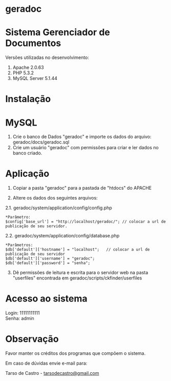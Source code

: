 geradoc
=======

Sistema Gerenciador de Documentos
===================================

Versões utilizadas no desenvolvimento:
 
1. Apache 2.0.63
2. PHP 5.3.2
3. MySQL Server 5.1.44


Instalação
===================================


MySQL
===================================

1. Crie o banco de Dados "geradoc" e importe os dados do arquivo: geradoc/docs/geradoc.sql
2. Crie um usuário "geradoc" com permissões para criar e ler dados no banco criado.


Aplicação
===================================

1. Copiar a pasta "geradoc" para a pastada de "htdocs" do APACHE

2. Altere os dados dos seguintes arquivos:

2.1. geradoc/system/application/config/config.php

	*Parâmetro:
	$config['base_url']	= "http://localhost/geradoc/"; // colocar a url de publicação de seu servidor.

2.2. geradoc/system/application/config/database.php

	*Parâmetros:
	$db['default']['hostname'] = "localhost"; 	// colocar a url de publicação de seu servidor
	$db['default']['username'] = "geradoc";		
	$db['default']['password'] = "senha";

3. Dê permissões de leitura e escrita para o servidor web na pasta "userfiles" encontrada em geradoc/scripts/ckfinder/userfiles


Acesso ao sistema
===================================

Login: 11111111111  
Senha: admin  


Observação
===================================

Favor manter os créditos dos programas que compõem o sistema.

Em caso de dúvidas envie e-mail para:

Tarso de Castro - tarsodecastro@gmail.com

